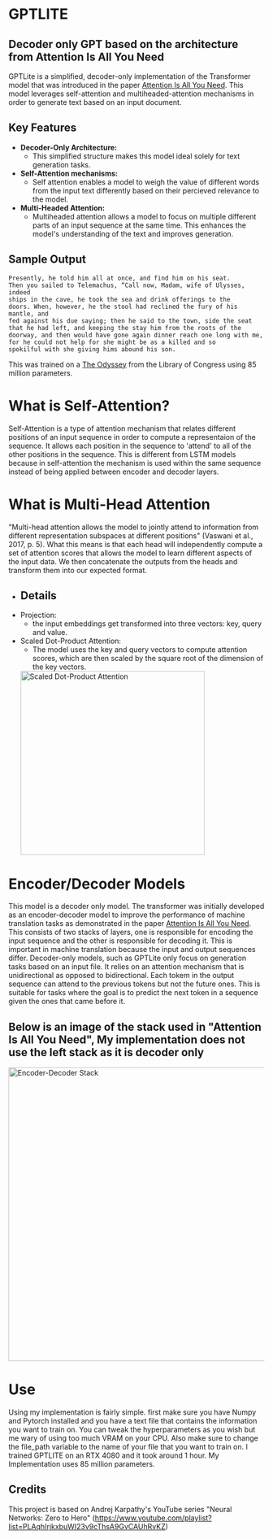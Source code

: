 # GPTLITE
## Decoder only GPT based on the architecture from Attention Is All You Need ##
GPTLite is a simplified, decoder-only implementation of the Transformer model that was introduced in the paper [Attention Is All You Need](https://arxiv.org/pdf/1706.03762). This model leverages self-attention and multiheaded-attention mechanisms in order to generate text based on an input document.

## Key Features ##
- **Decoder-Only Architecture:**
  - This simplified structure makes this model ideal solely for text generation tasks.
- **Self-Attention mechanisms:**
  - Self attention enables a model to weigh the value of different words from the input text differently based on their percieved relevance to the model.
- **Multi-Headed Attention:**
  - Multiheaded attention allows a model to focus on multiple different parts of an input sequence at the same time. This enhances the model's understanding of the text and improves generation. 
## Sample Output ##
```
Presently, he told him all at once, and find him on his seat.
Then you sailed to Telemachus, “Call now, Madam, wife of Ulysses, indeed
ships in the cave, he took the sea and drink offerings to the
doors. When, however, he the stool had reclined the fury of his mantle, and
fed against his due saying; then he said to the town, side the seat
that he had left, and keeping the stay him from the roots of the
doorway, and then would have gone again dinner reach one long with me,
for he could not help for she might be as a killed and so
spokilful with she giving hims abound his son.
```
This was trained on a [The Odyssey](https://www.loc.gov/item/10000284/) from the Library of Congress using 85 million parameters.

# What is Self-Attention? #
Self-Attention is a type of attention mechanism that relates different positions of an input sequence in order to compute a representaion of the sequence. It allows each position in the sequence to 'attend' to all of the other positions in the sequence. This is different from LSTM models because in self-attention the mechanism is used within the same sequence instead of being applied between encoder and decoder layers.

# What is Multi-Head Attention #
"Multi-head attention allows the model to jointly attend to information from different representation subspaces at different positions" (Vaswani et al., 2017, p. 5). What this means is that each head will independently compute a set of attention scores that allows the model to learn different aspects of the input data. We then concatenate the outputs from the heads and transform them into our expected format.
- ## Details ##
- Projection:
  - the input embeddings get transformed into three vectors: key, query and value.
- Scaled Dot-Product Attention:
  - The model uses the key and query vectors to compute attention scores, which are then scaled by the square root of the dimension of the key vectors.
  <img width="362" alt="Scaled Dot-Product Attention" src="https://github.com/user-attachments/assets/905a9f99-78e8-4e2d-9922-7f74b6f4ce87">

# Encoder/Decoder Models #
This model is a decoder only model. The transformer was initially developed as an encoder-decoder model to improve the performance of machine translation tasks as demonstrated in the paper [Attention Is All You Need](https://arxiv.org/pdf/1706.03762). This consists of two stacks of layers, one is responsible for encoding the input sequence and the other is responsible for decoding it. This is important in machine translation because the input and output sequences differ.
Decoder-only models, such as GPTLite only focus on generation tasks based on an input file. It relies on an attention mechanism that is unidirectional as opposed to bidirectional. Each tokem in the output sequence can attend to the previous tokens but not the future ones. This is suitable for tasks where the goal is to predict the next token in a sequence given the ones that came before it.
## Below is an image of the stack used in "Attention Is All You Need", My implementation does not use the left stack as it is decoder only ##

  <img width="578" alt="Encoder-Decoder Stack" src="https://github.com/user-attachments/assets/e606d050-eee9-42a5-a07a-c09c9ea97819">

# Use #
Using my implementation is fairly simple. first make sure you have Numpy and Pytorch installed and you have a text file that contains the information you want to train on.
You can tweak the hyperparameters as you wish but me wary of using too much VRAM on your CPU. Also make sure to change the file_path variable to the name of your file that you want to train on. I trained GPTLITE on an RTX 4080 and it took around 1 hour. My Implementation uses 85 million parameters.
## Credits ##
This project is based on Andrej Karpathy's YouTube series "Neural Networks: Zero to Hero" (https://www.youtube.com/playlist?list=PLAqhIrjkxbuWI23v9cThsA9GvCAUhRvKZ)
